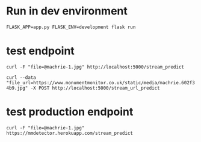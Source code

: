 # Run in dev environment
`FLASK_APP=app.py FLASK_ENV=development flask run`

# test endpoint
`curl -F "file=@machrie-1.jpg" http://localhost:5000/stream_predict`

`curl --data "file_url=https://www.monumentmonitor.co.uk/static/media/machrie.602f34b9.jpg" -X POST http://localhost:5000/stream_url_predict`

# test production endpoint
`curl -F "file=@machrie-1.jpg" https://mmdetector.herokuapp.com/stream_predict`